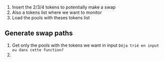 1) Insert the 2/3/4 tokens to potentially make a swap 
2) Also a tokens list where we want to monitor
3) Load the pools with theses tokens list

## Generate swap paths

1) Get only the pools with the tokens we want in input
   `Déja trié en input ou dans cette function?`
2) 
